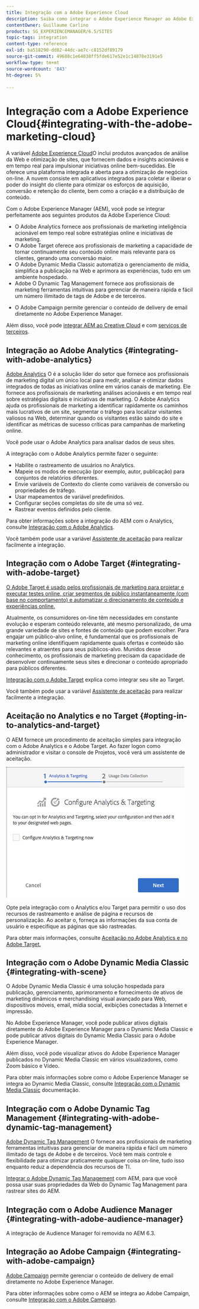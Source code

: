 ```yaml
---
title: Integração com a Adobe Experience Cloud
description: Saiba como integrar o Adobe Experience Manager ao Adobe Experience Cloud.
contentOwner: Guillaume Carlino
products: SG_EXPERIENCEMANAGER/6.5/SITES
topic-tags: integration
content-type: reference
exl-id: ba518290-dd82-44dc-ae7c-c8152df89179
source-git-commit: 49688c1e64038ff5fde617e52e1c14878e3191e5
workflow-type: tm+mt
source-wordcount: '843'
ht-degree: 5%

---
```


# Integração com a Adobe Experience Cloud{#integrating-with-the-adobe-marketing-cloud}

A variável [Adobe Experience Cloud](https://business.adobe.com/products/marketing-cloud/main.html)O inclui produtos avançados de análise da Web e otimização de sites, que fornecem dados e insights acionáveis e em tempo real para impulsionar iniciativas online bem-sucedidas. Ele oferece uma plataforma integrada e aberta para a otimização de negócios on-line. A nuvem consiste em aplicativos integrados para coletar e liberar o poder do insight do cliente para otimizar os esforços de aquisição, conversão e retenção do cliente, bem como a criação e a distribuição de conteúdo.

Com o Adobe Experience Manager (AEM), você pode se integrar perfeitamente aos seguintes produtos da Adobe Experience Cloud:

* O Adobe Analytics fornece aos profissionais de marketing inteligência acionável em tempo real sobre estratégias online e iniciativas de marketing.
* O Adobe Target oferece aos profissionais de marketing a capacidade de tornar continuamente seu conteúdo online mais relevante para os clientes, gerando uma conversão maior.
* O Adobe Dynamic Media Classic automatiza o gerenciamento de mídia, simplifica a publicação na Web e aprimora as experiências, tudo em um ambiente hospedado.
* Adobe O Dynamic Tag Management fornece aos profissionais de marketing ferramentas intuitivas para gerenciar de maneira rápida e fácil um número ilimitado de tags de Adobe e de terceiros.
<!-- Search&Promote is end of life as of September 1, 2022 * Adobe Search&Promote gives marketers the ability to control and optimize the search results on their sites. -->
* O Adobe Campaign permite gerenciar o conteúdo de delivery de email diretamente no Adobe Experience Manager.

Além disso, você pode [integrar AEM ao Creative Cloud](/help/assets/aem-cc-integration-best-practices.md) e com [serviços de terceiros](/help/sites-administering/third-party-services.md).

## Integração ao Adobe Analytics {#integrating-with-adobe-analytics}

[Adobe Analytics](https://business.adobe.com/products/analytics/adobe-analytics.html) O é a solução líder do setor que fornece aos profissionais de marketing digital um único local para medir, analisar e otimizar dados integrados de todas as iniciativas online em vários canais de marketing. Ele fornece aos profissionais de marketing análises acionáveis e em tempo real sobre estratégias digitais e iniciativas de marketing. O Adobe Analytics ajuda os profissionais de marketing a identificar rapidamente os caminhos mais lucrativos de um site, segmentar o tráfego para localizar visitantes valiosos na Web, determinar quando os visitantes estão saindo do site e identificar as métricas de sucesso críticas para campanhas de marketing online.

Você pode usar o Adobe Analytics para analisar dados de seus sites.

A integração com o Adobe Analytics permite fazer o seguinte:

* Habilite o rastreamento de usuários no Analytics.
* Mapeie os modos de execução (por exemplo, autor, publicação) para conjuntos de relatórios diferentes.
* Envie variáveis de Contexto do cliente como variáveis de conversão ou propriedades de tráfego.
* Usar mapeamentos de variável predefinidos.
* Configurar seções completas do site de uma só vez.
* Rastrear eventos definidos pelo cliente.

Para obter informações sobre a integração do AEM com o Analytics, consulte [Integração com o Adobe Analytics](/help/sites-administering/adobeanalytics.md).

Você também pode usar a variável [Assistente de aceitação](/help/sites-administering/opt-in.md) para realizar facilmente a integração.

## Integração com o Adobe Target {#integrating-with-adobe-target}

[O Adobe Target é usado pelos profissionais de marketing para projetar e executar testes online, criar segmentos de público instantaneamente (com base no comportamento) e automatizar o direcionamento de conteúdo e experiências online.](https://business.adobe.com/products/target/adobe-target.html)

Atualmente, os consumidores on-line têm necessidades em constante evolução e esperam conteúdo relevante, até mesmo personalizado, de uma grande variedade de sites e fontes de conteúdo que podem escolher. Para engajar um público-alvo online, é fundamental que os profissionais de marketing online identifiquem rapidamente quais ofertas e conteúdo são relevantes e atraentes para seus públicos-alvo. Munidos desse conhecimento, os profissionais de marketing precisam da capacidade de desenvolver continuamente seus sites e direcionar o conteúdo apropriado para públicos diferentes.

[Integração com o Adobe Target](/help/sites-administering/target.md) explica como integrar seu site ao Target.

Você também pode usar a variável [Assistente de aceitação](/help/sites-administering/opt-in.md) para realizar facilmente a integração.

## Aceitação no Analytics e no Target {#opting-in-to-analytics-and-target}

O AEM fornece um procedimento de aceitação simples para integração com o Adobe Analytics e o Adobe Target. Ao fazer logon como administrador e visitar o console de Projetos, você verá um assistente de aceitação.

![chlimage_1-107](assets/chlimage_1-107a.png)

Opte pela integração com o Analytics e/ou Target para permitir o uso dos recursos de rastreamento e análise de página e recursos de personalização. Ao aceitar o, forneça as informações da sua conta de usuário e especifique as páginas que são rastreadas.

Para obter mais informações, consulte [Aceitação no Adobe Analytics e no Adobe Target.](/help/sites-administering/opt-in.md)

## Integração com o Adobe Dynamic Media Classic {#integrating-with-scene}

O Adobe Dynamic Media Classic é uma solução hospedada para publicação, gerenciamento, aprimoramento e fornecimento de ativos de marketing dinâmicos e merchandising visual avançado para Web, dispositivos móveis, email, mídia social, exibições conectadas à Internet e impressão.

No Adobe Experience Manager, você pode publicar ativos digitais diretamente do Adobe Experience Manager para o Dynamic Media Classic e pode publicar ativos digitais do Dynamic Media Classic para o Adobe Experience Manager.

Além disso, você pode visualizar ativos do Adobe Experience Manager publicados no Dynamic Media Classic em vários visualizadores, como Zoom básico e Vídeo.

Para obter mais informações sobre como o Adobe Experience Manager se integra ao Dynamic Media Classic, consulte [Integração com o Dynamic Media Classic](/help/sites-administering/scene7.md) documentação.

## Integração com o Adobe Dynamic Tag Management {#integrating-with-adobe-dynamic-tag-management}

[Adobe Dynamic Tag Management](https://business.adobe.com/products/experience-platform/adobe-experience-platform.html) O fornece aos profissionais de marketing ferramentas intuitivas para gerenciar de maneira rápida e fácil um número ilimitado de tags de Adobe e de terceiros. Você tem mais controle e flexibilidade para otimizar praticamente qualquer coisa on-line, tudo isso enquanto reduz a dependência dos recursos de TI.

[Integrar o Adobe Dynamic Tag Management](/help/sites-administering/dtm.md) com AEM, para que você possa usar suas propriedades da Web do Dynamic Tag Management para rastrear sites do AEM.

## Integração com o Adobe Audience Manager {#integrating-with-adobe-audience-manager}

A integração de Audience Manager foi removida no AEM 6.3.

<!-- Search&Promote is end of life as of September 1, 2022 ## Integrating with Search&Promote {#integrating-with-search-promote} -->

<!-- Search&Promote is end of life as of September 1, 2022 Adobe Search&Promote enables marketers to optimizehow visitors browse, find, compare, and select relevant products and content on web and mobile sites. Businesses can easily promote priority items based on business objectives and visitor intent, and automate merchandising and promotions activity via KPI-based triggers or metrics. -->

<!-- Search&Promote is end of life as of September 1, 2022 Adobe Search&Promote is a reliable and scalable hosted site search application, capable of scaling to millions of pages or products, for heavily visited online businesses ranging from retail to news sites. It offers unprecedented levels of marketer control and metrics-based relevance. -->

<!-- Search&Promote is end of life as of September 1, 2022 For information about integrating AEM and Search&Promote, see [Integrating with Adobe Search&Promote](/help/sites-administering/search-and-promote.md). -->

## Integração ao Adobe Campaign {#integrating-with-adobe-campaign}

[Adobe Campaign](https://business.adobe.com/products/campaign/adobe-campaign.html) permite gerenciar o conteúdo de delivery de email diretamente no Adobe Experience Manager.

Para obter informações sobre como o AEM se integra ao Adobe Campaign, consulte [Integração com o Adobe Campaign](/help/sites-administering/campaignstandard.md).